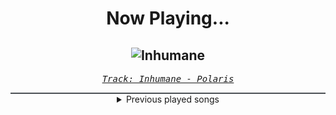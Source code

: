 <div align="center"> 
<h1>Now Playing...</h1>

![Inhumane](https://i.scdn.co/image/ab67616d00001e027d18613f4e8cbcd6add6c5ab)
--
_<samp><a href="https://open.spotify.com/track/36K5KSqFJOCN9YLmSTkXrG">Track: Inhumane - Polaris</a></samp>_

<div style="border: 1px #4B5054 solid"></div>
<details>
  <summary>
    Previous played songs
  </summary>
  <table>
    <thead>
      <tr>
        <th>
          Artist
        </th>
        <th>
          Song
        </th>
        <th>
          Link
        </th>
      </tr>
    </thead>
    <tbody>
      <tr><td>Polaris</td><td>Inhumane</td><td><a href="https://open.spotify.com/track/36K5KSqFJOCN9YLmSTkXrG">https://open.spotify.com/track/36K5KSqFJOCN9YLmSTkXrG</a></td></tr><tr><td>blessthefall</td><td>Wake The Dead</td><td><a href="https://open.spotify.com/track/7cLEpyYMAgQh3x0oX6scp3">https://open.spotify.com/track/7cLEpyYMAgQh3x0oX6scp3</a></td></tr><tr><td>Polaris</td><td>Inhumane</td><td><a href="https://open.spotify.com/track/36K5KSqFJOCN9YLmSTkXrG">https://open.spotify.com/track/36K5KSqFJOCN9YLmSTkXrG</a></td></tr><tr><td>blessthefall</td><td>Wake The Dead</td><td><a href="https://open.spotify.com/track/7cLEpyYMAgQh3x0oX6scp3">https://open.spotify.com/track/7cLEpyYMAgQh3x0oX6scp3</a></td></tr><tr><td>Polaris</td><td>Inhumane</td><td><a href="https://open.spotify.com/track/36K5KSqFJOCN9YLmSTkXrG">https://open.spotify.com/track/36K5KSqFJOCN9YLmSTkXrG</a></td></tr><tr><td>blessthefall</td><td>Wake The Dead</td><td><a href="https://open.spotify.com/track/7cLEpyYMAgQh3x0oX6scp3">https://open.spotify.com/track/7cLEpyYMAgQh3x0oX6scp3</a></td></tr><tr><td>Polaris</td><td>Inhumane</td><td><a href="https://open.spotify.com/track/36K5KSqFJOCN9YLmSTkXrG">https://open.spotify.com/track/36K5KSqFJOCN9YLmSTkXrG</a></td></tr><tr><td>blessthefall</td><td>Wake The Dead</td><td><a href="https://open.spotify.com/track/7cLEpyYMAgQh3x0oX6scp3">https://open.spotify.com/track/7cLEpyYMAgQh3x0oX6scp3</a></td></tr><tr><td>Polaris</td><td>Inhumane</td><td><a href="https://open.spotify.com/track/36K5KSqFJOCN9YLmSTkXrG">https://open.spotify.com/track/36K5KSqFJOCN9YLmSTkXrG</a></td></tr><tr><td>blessthefall</td><td>Wake The Dead</td><td><a href="https://open.spotify.com/track/7cLEpyYMAgQh3x0oX6scp3">https://open.spotify.com/track/7cLEpyYMAgQh3x0oX6scp3</a></td></tr><tr><td>Polaris</td><td>Inhumane</td><td><a href="https://open.spotify.com/track/36K5KSqFJOCN9YLmSTkXrG">https://open.spotify.com/track/36K5KSqFJOCN9YLmSTkXrG</a></td></tr><tr><td>blessthefall</td><td>Wake The Dead</td><td><a href="https://open.spotify.com/track/7cLEpyYMAgQh3x0oX6scp3">https://open.spotify.com/track/7cLEpyYMAgQh3x0oX6scp3</a></td></tr><tr><td>Polaris</td><td>Inhumane</td><td><a href="https://open.spotify.com/track/36K5KSqFJOCN9YLmSTkXrG">https://open.spotify.com/track/36K5KSqFJOCN9YLmSTkXrG</a></td></tr><tr><td>blessthefall</td><td>Wake The Dead</td><td><a href="https://open.spotify.com/track/7cLEpyYMAgQh3x0oX6scp3">https://open.spotify.com/track/7cLEpyYMAgQh3x0oX6scp3</a></td></tr><tr><td>ENMA</td><td>Badass</td><td><a href="https://open.spotify.com/track/0BcHvWdmrknSxmZxt5diht">https://open.spotify.com/track/0BcHvWdmrknSxmZxt5diht</a></td></tr><tr><td>Anbu Monastir</td><td>Madara Uchiha Origin</td><td><a href="https://open.spotify.com/track/3otEUEkrLWszdsW8Ppi7In">https://open.spotify.com/track/3otEUEkrLWszdsW8Ppi7In</a></td></tr><tr><td>ENMA</td><td>Königschakra</td><td><a href="https://open.spotify.com/track/1aMZNULT5x5EHC1tceVcX4">https://open.spotify.com/track/1aMZNULT5x5EHC1tceVcX4</a></td></tr><tr><td>Anbu Monastir</td><td>Akatsuki Cypher</td><td><a href="https://open.spotify.com/track/7AV11Hq9Z1mF5RPR9Ikpw6">https://open.spotify.com/track/7AV11Hq9Z1mF5RPR9Ikpw6</a></td></tr><tr><td>Anbu Monastir</td><td>Dattebayo</td><td><a href="https://open.spotify.com/track/0fVgS14RhyOpQ5oGuoHbE0">https://open.spotify.com/track/0fVgS14RhyOpQ5oGuoHbE0</a></td></tr><tr><td>Anbu Monastir</td><td>Hokage Cypher</td><td><a href="https://open.spotify.com/track/5hGU5YvNezwlFFLUg8VKtG">https://open.spotify.com/track/5hGU5YvNezwlFFLUg8VKtG</a></td></tr>
    </tbody>
  </table>
</details>

</div>
